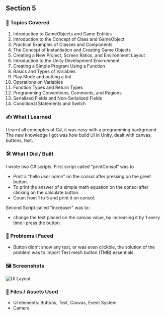 ## Section 5

### 📌 Topics Covered  
1. Introduction to GameObjects and Game Entities
2. Introduction to the Concept of Class and GameObject
3. Practical Examples of Classes and Components
4. The Concept of Instantiation and Creating Game Objects
5. Creating a New Project, Screen Ratios, and Environment Layout
6. Introduction to the Unity Development Environment
7. Creating a Simple Program Using a Function
8. Basics and Types of Variables
9. Play Mode and putting a tint
10. Operations on Variables
11. Function Types and Return Types
12. Programming Conventions, Comments, and Regions
13. Serialized Fields and Non-Serialized Fields
14. Conditional Statements and Switch

###  ✍️ What I Learned  

I learnt all concoptes of C#, it was easy with a programming background.
The new knowledge i got was how build UI in Unity, dealt with canvas, buttons, text. 

  
### 🛠️ What I Did / Built  
I wrote two C# scripts.
First script called "printConsol" was to 
* Print a "hello *user name*" on the consol after pressing on the greet button.
* To print the answer of a simple math equation on the consol after clicking on the calculate button.
* Count from 1 to 5 and print it on consol.
  
Second Script called "increaser" was to:
* change the text placed on the canvas value, by increasing it by 1 every time i press the button.


### 🧪 Problems I Faced  
* Button didn't show any text, or was even clickble, the solution of the problem was to import Text mesh button (TMB) essentials.


### 🖼️ Screenshots  
![UI Layout](https://i.imgur.com/urd4rIj.png)

### 📁 Files / Assets Used 
* UI elements: Buttons, Text, Canvas, Event System.
* Camera


